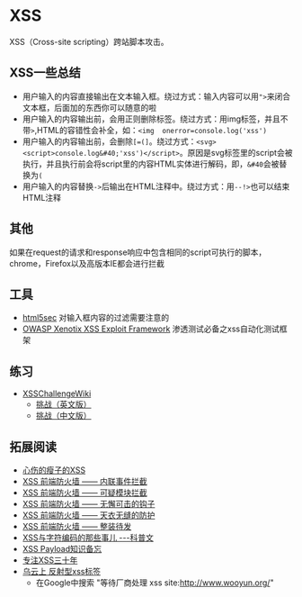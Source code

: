 # XSS
XSS（Cross-site scripting）跨站脚本攻击。



## XSS一些总结
* 用户输入的内容直接输出在文本输入框。绕过方式：输入内容可以用`">`来闭合文本框，后面加的东西你可以随意的啦
* 用户输入的内容输出前，会用正则删除标签。绕过方式：用img标签，并且不带`>`,HTML的容错性会补全，如：`<img  onerror=console.log('xss') `
* 用户输入的内容输出前，会删除`[=(]`。绕过方式：`<svg><script>console.log&#40;'xss')</script>`。原因是svg标签里的script会被执行，并且执行前会将script里的内容HTML实体进行解码，即，`&#40`会被替换为`(`
* 用户输入的内容替换`->`后输出在HTML注释中。绕过方式：用`--!>`也可以结束HTML注释

## 其他
如果在request的请求和response响应中包含相同的script可执行的脚本，chrome，Firefox以及高版本IE都会进行拦截

## 工具
* [html5sec](http://html5sec.org/) 对输入框内容的过滤需要注意的
* [OWASP Xenotix XSS Exploit Framework](http://xenotix.in/) 渗透测试必备之xss自动化测试框架

## 练习
* [XSSChallengeWiki](https://github.com/cure53/XSSChallengeWiki/wiki)
	* [挑战（英文版）](https://github.com/cure53/XSSChallengeWiki/wiki/prompt.ml)
	* [挑战（中文版）](http://www.bugsec.org/4526.html)

## 拓展阅读
* [心伤的瘦子的XSS](http://www.wooyun.org/whitehats/%E5%BF%83%E4%BC%A4%E7%9A%84%E7%98%A6%E5%AD%90)
* [XSS 前端防火墙 —— 内联事件拦截](http://fex.baidu.com/blog/2014/06/xss-frontend-firewall-1/)
* [XSS 前端防火墙 —— 可疑模块拦截](http://fex.baidu.com/blog/2014/06/xss-frontend-firewall-2/)
* [XSS 前端防火墙 —— 无懈可击的钩子](http://fex.baidu.com/blog/2014/06/xss-frontend-firewall-3/)
* [XSS 前端防火墙 —— 天衣无缝的防护](http://fex.baidu.com/blog/2014/06/xss-frontend-firewall-4/)
* [XSS 前端防火墙 —— 整装待发](http://fex.baidu.com/blog/2014/06/xss-frontend-firewall-5/)
* [XSS与字符编码的那些事儿 ---科普文](http://drops.wooyun.org/tips/689)
* [XSS Payload知识备忘](http://freewifi2.lofter.com/post/1cbcc53d_408791b)
* [专注XSS三十年](http://www.wooyun.org/whitehats/%E4%B8%93%E6%B3%A8XSS%E4%B8%89%E5%8D%81%E5%B9%B4)
* [乌云上 反射型xss标签](http://www.wooyun.org/tags/%E5%8F%8D%E5%B0%84%E5%9E%8Bxss/page/1)
	* 在Google中搜索 "等待厂商处理 xss site:http://www.wooyun.org/"